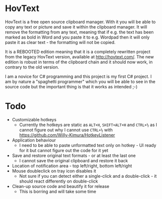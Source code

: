 # HovText

HovText is a free open source clipboard manager. With it you will be able to copy any text or picture and save it within the clipboard manager. It will remove the formatting from any text, meaning that if e.g. the text has been marked as bold in Word and you paste it to e.g. Wordpad then it will only paste it as clear text - the formatting will not be copied.

It is a REBOOTED edition meaning that it is a completely rewritten project from the legacy HovText version, available at http://hovtext.com/. The new edition is robust in terms of the clipboard chain and it should now work, in contrary to the old version.

I am a novice for C# programming and this project is my first C# project. I am by nature a "spaghetti programmer" which you will be able to see in the source code but the important thing is that it works as intended ;-)


# Todo

* Customizable hotkeys
  * Currently the hotkeys are static as `ALT+H`, `SHIFT+ALT+H` and `CTRL+½` as I cannot figure out why I cannot use `CTRL+½` with https://github.com/Willy-Kimura/HotkeyListener
* Application behaviour
  * I need to be able to paste unformatted text only on hotkey - UI ready for it but cannot figure out the code for it yet
* Save and restore original text formats - or at least the last one
  * I cannot save the original clipboard and restore it back
* Location of notification area - top left/right, bottom left/right
* Mouse doubleclick on tray icon disables it
  * Not sure if you can detect either a single-click and a double-click - it should react differently on double-click
* Clean-up source code and beautify it for release
  * This is borring and will take some time
